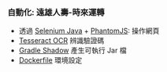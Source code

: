 ### 自動化: 遠雄人壽-時來運轉

- 透過 [Selenium Java] + [PhantomJS]: 操作網頁
- [Tesseract OCR] 辨識驗證碼
- [Gradle Shadow] 產生可執行 Jar 檔
- [Dockerfile] 環境設定

[Tesseract OCR]: https://github.com/tesseract-ocr/tesseract
[PhantomJS]: http://phantomjs.org/
[Selenium Java]: https://mvnrepository.com/artifact/org.seleniumhq.selenium/selenium-java
[Tess4J Tesseract For Java]: https://mvnrepository.com/artifact/net.sourceforge.tess4j/tess4j
[Gradle Shadow]: https://github.com/johnrengelman/shadow
[Dockerfile]: https://github.com/0t2/FGLifeAutoRoulette/blob/master/src/main/docker/Dockerfile
